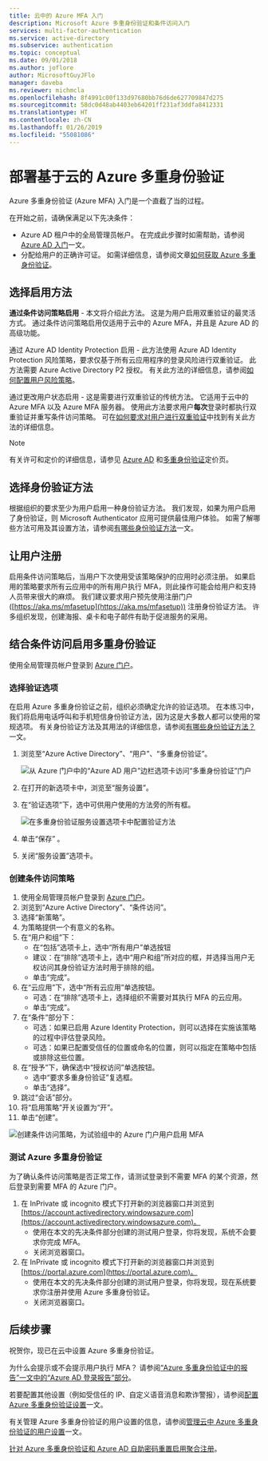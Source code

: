 ```yaml
---
title: 云中的 Azure MFA 入门
description: Microsoft Azure 多重身份验证和条件访问入门
services: multi-factor-authentication
ms.service: active-directory
ms.subservice: authentication
ms.topic: conceptual
ms.date: 09/01/2018
ms.author: joflore
author: MicrosoftGuyJFlo
manager: daveba
ms.reviewer: michmcla
ms.openlocfilehash: 8f4991c00f133d97680bb76d6de627709847d275
ms.sourcegitcommit: 58dc0d48ab4403eb64201ff231af3ddfa8412331
ms.translationtype: HT
ms.contentlocale: zh-CN
ms.lasthandoff: 01/26/2019
ms.locfileid: "55081086"
---
```

# <a name="deploy-cloud-based-azure-multi-factor-authentication"></a>部署基于云的 Azure 多重身份验证

Azure 多重身份验证 (Azure MFA) 入门是一个直截了当的过程。

在开始之前，请确保满足以下先决条件：

* Azure AD 租户中的全局管理员帐户。 在完成此步骤时如需帮助，请参阅 [Azure AD 入门](../get-started-azure-ad.md)一文。
* 分配给用户的正确许可证。 如需详细信息，请参阅文章[如何获取 Azure 多重身份验证](concept-mfa-licensing.md)。

## <a name="choose-how-to-enable"></a>选择启用方法

**通过条件访问策略启用** - 本文将介绍此方法。 这是为用户启用双重验证的最灵活方式。 通过条件访问策略启用仅适用于云中的 Azure MFA，并且是 Azure AD 的高级功能。

通过 Azure AD Identity Protection 启用 - 此方法使用 Azure AD Identity Protection 风险策略，要求仅基于所有云应用程序的登录风险进行双重验证。 此方法需要 Azure Active Directory P2 授权。 有关此方法的详细信息，请参阅[如何配置用户风险策略](../identity-protection/howto-user-risk-policy.md)。

通过更改用户状态启用 - 这是需要进行双重验证的传统方法。 它适用于云中的 Azure MFA 以及 Azure MFA 服务器。 使用此方法要求用户**每次**登录时都执行双重验证并重写条件访问策略。 可在[如何要求对用户进行双重验证](howto-mfa-userstates.md)中找到有关此方法的详细信息。

> [!Note]
> 有关许可和定价的详细信息，请参见 [Azure AD](https://azure.microsoft.com/pricing/details/active-directory/
) 和[多重身份验证](https://azure.microsoft.com/pricing/details/multi-factor-authentication/)定价页。

## <a name="choose-authentication-methods"></a>选择身份验证方法

根据组织的要求至少为用户启用一种身份验证方法。 我们发现，如果为用户启用了身份验证，则 Microsoft Authenticator 应用可提供最佳用户体验。 如需了解哪些方法可用及其设置方法，请参阅[有哪些身份验证方法](concept-authentication-methods.md)一文。

## <a name="get-users-to-enroll"></a>让用户注册

启用条件访问策略后，当用户下次使用受该策略保护的应用时必须注册。 如果启用的策略要求所有云应用中的所有用户执行 MFA，则此操作可能会给用户和支持人员带来很大的麻烦。 我们建议要求用户预先使用注册门户 ([https://aka.ms/mfasetup](https://aka.ms/mfasetup)) 注册身份验证方法。 许多组织发现，创建海报、桌卡和电子邮件有助于促进服务的采用。

## <a name="enable-multi-factor-authentication-with-conditional-access"></a>结合条件访问启用多重身份验证

使用全局管理员帐户登录到 [Azure 门户](https://portal.azure.com)。

### <a name="choose-verification-options"></a>选择验证选项

在启用 Azure 多重身份验证之前，组织必须确定允许的验证选项。 在本练习中，我们将启用电话呼叫和手机短信身份验证方法，因为这是大多数人都可以使用的常规选项。 有关身份验证方法及其用法的详细信息，请参阅[有哪些身份验证方法？](concept-authentication-methods.md)一文。

1. 浏览至“Azure Active Directory”、“用户”、“多重身份验证”。

   ![从 Azure 门户中的“Azure AD 用户”边栏选项卡访问“多重身份验证”门户](media/howto-mfa-getstarted/users-mfa.png)

1. 在打开的新选项卡中，浏览至“服务设置”。
1. 在“验证选项”下，选中可供用户使用的方法旁的所有框。

   ![在多重身份验证服务设置选项卡中配置验证方法](media/howto-mfa-getstarted/mfa-servicesettings-verificationoptions.png)

4. 单击“保存” 。
5. 关闭“服务设置”选项卡。

### <a name="create-conditional-access-policy"></a>创建条件访问策略

1. 使用全局管理员帐户登录到 [Azure 门户](https://portal.azure.com)。
1. 浏览到“Azure Active Directory”、“条件访问”。
1. 选择“新策略”。
1. 为策略提供一个有意义的名称。
1. 在“用户和组”下：
   * 在“包括”选项卡上，选中“所有用户”单选按钮
   * 建议：在“排除”选项卡上，选中“用户和组”所对应的框，并选择当用户无权访问其身份验证方法时用于排除的组。
   * 单击“完成”。
1. 在“云应用”下，选中“所有云应用”单选按钮。
   * 可选：在“排除”选项卡上，选择组织不需要对其执行 MFA 的云应用。
   * 单击“完成”。
1. 在“条件”部分下：
   * 可选：如果已启用 Azure Identity Protection，则可以选择在实施该策略的过程中评估登录风险。
   * 可选：如果已配置受信任的位置或命名的位置，则可以指定在策略中包括或排除这些位置。
1. 在“授予”下，确保选中“授权访问”单选按钮。
    * 选中“要求多重身份验证”复选框。
    * 单击“选择”。
1. 跳过“会话”部分。
1. 将“启用策略”开关设置为“开”。
1. 单击“创建”。

![创建条件访问策略，为试验组中的 Azure 门户用户启用 MFA](media/howto-mfa-getstarted/conditionalaccess-newpolicy.png)

### <a name="test-azure-multi-factor-authentication"></a>测试 Azure 多重身份验证

为了确认条件访问策略是否正常工作，请测试登录到不需要 MFA 的某个资源，然后登录到需要 MFA 的 Azure 门户。

1. 在 InPrivate 或 incognito 模式下打开新的浏览器窗口并浏览到 [https://account.activedirectory.windowsazure.com](https://account.activedirectory.windowsazure.com)。
   * 使用在本文的先决条件部分创建的测试用户登录，你将发现，系统不会要求你完成 MFA。
   * 关闭浏览器窗口。
2. 在 InPrivate 或 incognito 模式下打开新的浏览器窗口并浏览到 [https://portal.azure.com](https://portal.azure.com)。
   * 使用在本文的先决条件部分创建的测试用户登录，你将发现，现在系统要求你注册并使用 Azure 多重身份验证。
   * 关闭浏览器窗口。

## <a name="next-steps"></a>后续步骤

祝贺你，现已在云中设置 Azure 多重身份验证。

为什么会提示或不会提示用户执行 MFA？ 请参阅[“Azure 多重身份验证中的报告”一文中的“Azure AD 登录报告”部分](howto-mfa-reporting.md#azure-ad-sign-ins-report)。

若要配置其他设置（例如受信任的 IP、自定义语音消息和欺诈警报），请参阅[配置 Azure 多重身份验证设置](howto-mfa-mfasettings.md)一文。

有关管理 Azure 多重身份验证的用户设置的信息，请参阅[管理云中 Azure 多重身份验证的用户设置](howto-mfa-userdevicesettings.md)一文。

[针对 Azure 多重身份验证和 Azure AD 自助密码重置启用聚合注册](concept-registration-mfa-sspr-converged.md)。
